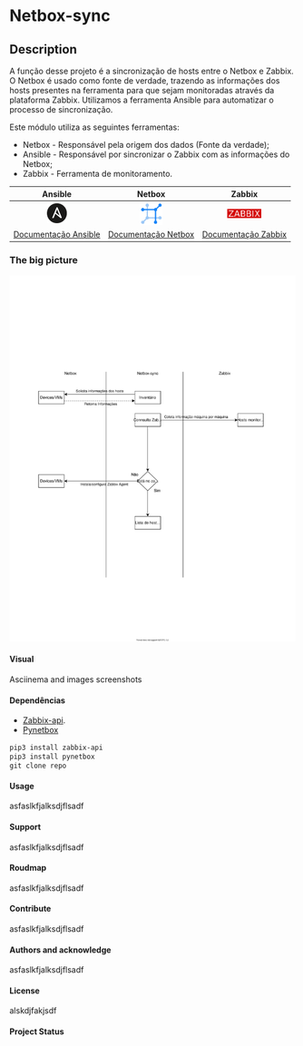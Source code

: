 
# Netbox-sync
 
## Description 
A função desse projeto é a sincronização de hosts entre o Netbox e Zabbix.  O Netbox é usado como fonte de verdade, trazendo as informações dos hosts presentes na ferramenta para que sejam monitoradas através da plataforma Zabbix. Utilizamos a ferramenta Ansible para automatizar o processo de sincronização.  

Este módulo utiliza as seguintes ferramentas:
  
- Netbox - Responsável pela origem dos dados (Fonte da verdade); 
- Ansible - Responsável por sincronizar o Zabbix com as informações do Netbox; 
- Zabbix - Ferramenta de monitoramento.   


| Ansible | Netbox | Zabbix  |
|:---:|:---:|:---:|
| <img src="./imagens/Ansible_logo.png" alt="drawing" width="35"/> | <img src="./imagens/netbox_logo-removebg.png" alt="drawing" width="40"/> | <img src="./imagens/zabbix_logo_500x131OF.png" alt="drawing" width="60"/> |
| [Documentação Ansible](https://docs.ansible.com/ansible_community.html) | [Documentação Netbox](https://netbox.readthedocs.io/en/stable/)  | [Documentação Zabbix](https://www.zabbix.com/documentation/current/en) |

### The big picture
![Big picture Netbox-sync](./imagens/diagrama_netbox-sync.svg "Big picture Netbox-sync")

#### Visual

Asciinema and images screenshots

#### Dependências 
 - [Zabbix-api](https://www.zabbix.com/documentation/current/pt/manual/api).
 - [Pynetbox](https://pypi.org/project/pynetbox/)

```
pip3 install zabbix-api
pip3 install pynetbox
git clone repo
```

#### Usage


asfaslkfjalksdjflsadf

#### Support

asfaslkfjalksdjflsadf

#### Roudmap

asfaslkfjalksdjflsadf

#### Contribute

asfaslkfjalksdjflsadf

#### Authors and acknowledge

asfaslkfjalksdjflsadf

#### License

alskdjfakjsdf

#### Project Status